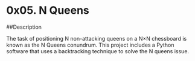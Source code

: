 # 0x05. N Queens

##Description

The task of positioning N non-attacking queens on a N×N chessboard is known as the N Queens conundrum. 
This project includes a Python software that uses a backtracking technique to solve the N queens issue.
